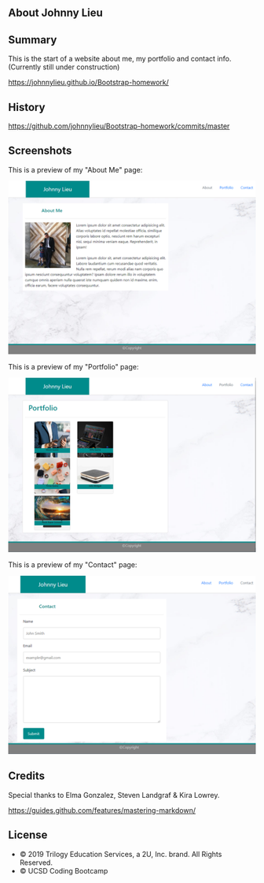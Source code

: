 ## About Johnny Lieu

## Summary

This is the start of a website about me, my portfolio and contact info.
(Currently still under construction)

https://johnnylieu.github.io/Bootstrap-homework/

## History

https://github.com/johnnylieu/Bootstrap-homework/commits/master

## Screenshots

This is a preview of my "About Me" page:

![About Me](AboutMePage.bmp)

This is a preview of my "Portfolio" page:

![About Me](PortfolioPage.bmp)

This is a preview of my "Contact" page:

![About Me](ContactPage.bmp)

## Credits
Special thanks to Elma Gonzalez, Steven Landgraf & Kira Lowrey.

https://guides.github.com/features/mastering-markdown/

## License
 
* © 2019 Trilogy Education Services, a 2U, Inc. brand. All Rights Reserved.
* © UCSD Coding Bootcamp
